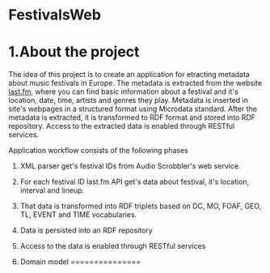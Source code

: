 FestivalsWeb
============

1.About the project
===================

The idea of this project is to create an application for etracting metadata about music festivals in Europe. The metadata is extracted from the website [last.fm](http://www.last.fm/), where you can find basic information about a festival and it's location, date, time, artists and genres they play. Metadata is inserted in site's webpages in a structured format using Microdata standard. After the metadata is extracted, it is transformed to RDF format and stored into RDF repository. Access to the extracted data is enabled through RESTful services.

Application workflow consists of the following phases

1. XML parser get's festival IDs from Audio Scrobbler's web service.
2. For each festival ID last.fm API get's data about festival, it's location, interval and lineup.
3. That data is transformed into RDF triplets based on DC, MO, FOAF, GEO, TL, EVENT and TIME vocabularies.
4. Data is persisted into an RDF repository
5. Access to the data is enabled through RESTful services


2. Domain model
===============
